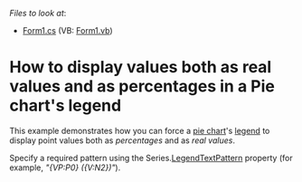 <!-- default file list -->
*Files to look at*:

* [Form1.cs](./CS/Form1.cs) (VB: [Form1.vb](./VB/Form1.vb))
<!-- default file list end -->
# How to display values both as real values and as percentages in a Pie chart's legend

This example demonstrates how you can force a [pie chart](https://docs.devexpress.com/WindowsForms/2967/controls-and-libraries/chart-control/series-views/2d-series-views/pie-and-donut-series-views?p=netframework)'s [legend](https://docs.devexpress.com/WindowsForms/5794/controls-and-libraries/chart-control/legends?p=netframework) to display point values both as *percentages* and as *real values*.

Specify a required pattern using the Series.[LegendTextPattern](https://docs.devexpress.com/CoreLibraries/DevExpress.XtraCharts.SeriesBase.LegendTextPattern?p=netframework) property (for example, *"{VP:P0} ({V:N2})"*).
